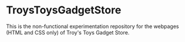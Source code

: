# TroysToysGadgetStore
This is the non-functional experimentation repository for the webpages (HTML and CSS only) of Troy's Toys Gadget Store.